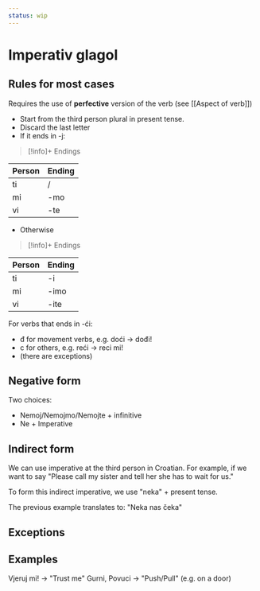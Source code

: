 ```yaml
---
status: wip
---
```


# Imperativ glagol

## Rules for most cases

Requires the use of **perfective** version of the verb (see [[Aspect of verb]])

- Start from the third person plural in present tense.
- Discard the last letter
- If it ends in -j:

> [!info]+ Endings
>
| Person | Ending | 
| ------ | ------ |
| ti     | /      |
| mi     | -mo    |
| vi     | -te    |

- Otherwise

> [!info]+ Endings
>
| Person | Ending |
| ------ | ------ |
| ti     | -i     |
| mi     | -imo   |
| vi     | -ite   |

For verbs that ends in -ći:
- đ for movement verbs, e.g. doći -> dođi!
- c for others, e.g. reći -> reci mi!
- (there are exceptions)


## Negative form

Two choices:
- Nemoj/Nemojmo/Nemojte + infinitive
- Ne + Imperative

## Indirect form

We can use imperative at the third person in Croatian. For example, if we want to say "Please call my sister and tell her she has to wait for us."

To form this indirect imperative, we use "neka" + present tense.

The previous example translates to: "Neka nas čeka"

## Exceptions



## Examples

Vjeruj mi! -> "Trust me"
Gurni, Povuci -> "Push/Pull" (e.g. on a door) 
